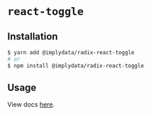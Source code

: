 # `react-toggle`

## Installation

```sh
$ yarn add @implydata/radix-react-toggle
# or
$ npm install @implydata/radix-react-toggle
```

## Usage

View docs [here](https://radix-ui.com/primitives/docs/components/toggle).
